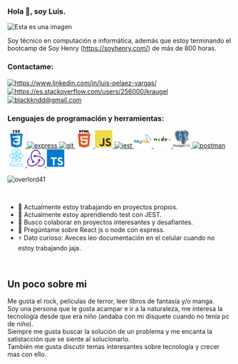 ### Hola 👋, soy Luis.

![Esta es una imagen](https://c.tenor.com/zyh9YnJR5P8AAAAC/shintaro-kisaragi-anime-boy.gif)
</br>

Soy técnico en computación e informática, además que estoy terminando el bootcamp de Soy Henry (<a alt="_blank">https://soyhenry.com/</a>) de más de 800 horas.
</br>

<h3 align="left">Contactame:</h3>
<p align="left">
<a href="https://www.linkedin.com/in/luis-pelaez-vargas/" target="_blank"><img align="center" src="https://raw.githubusercontent.com/rahuldkjain/github-profile-readme-generator/master/src/images/icons/Social/linked-in-alt.svg" alt="https://www.linkedin.com/in/luis-pelaez-vargas/" height="30" width="40" /></a>
<a href="https://es.stackoverflow.com/users/256000/kraugel" target="_blank"><img align="center" src="https://raw.githubusercontent.com/rahuldkjain/github-profile-readme-generator/master/src/images/icons/Social/stack-overflow.svg" alt="https://es.stackoverflow.com/users/256000/kraugel" height="30" width="40" /></a>
 <a href="mailto:blackkndd@gmail.com" target="_blank"><img align="center" src="https://gestion.pe/resizer/T238gkbQE9XGrvGxdfIKzdu_KCs=/580x330/smart/filters:format(jpeg):quality(75)/cloudfront-us-east-1.images.arcpublishing.com/elcomercio/P2PPYHJBUBE6LLUQJC2L6RUGHA.jpg" alt="blackkndd@gmail.com" height="30" width="40" /></a>
</p>

<h3 align="left">Lenguajes de programación y herramientas:</h3>
<p align="left"> <a href="https://www.w3schools.com/css/" target="_blank" rel="noreferrer"> <img src="https://raw.githubusercontent.com/devicons/devicon/master/icons/css3/css3-original-wordmark.svg" alt="css3" width="40" height="40"/> </a> <a href="https://expressjs.com" target="_blank" rel="noreferrer"> <img src="https://assets.website-files.com/61ca3f775a79ec5f87fcf937/6202fcdee5ee8636a145a41b_1234.png" alt="express" width="40" height="40"/> </a> <a href="https://git-scm.com/" target="_blank" rel="noreferrer"> <img src="https://www.vectorlogo.zone/logos/git-scm/git-scm-icon.svg" alt="git" width="40" height="40"/> </a> <a href="https://www.w3.org/html/" target="_blank" rel="noreferrer"> <img src="https://raw.githubusercontent.com/devicons/devicon/master/icons/html5/html5-original-wordmark.svg" alt="html5" width="40" height="40"/> </a> <a href="https://developer.mozilla.org/en-US/docs/Web/JavaScript" target="_blank" rel="noreferrer"> <img src="https://raw.githubusercontent.com/devicons/devicon/master/icons/javascript/javascript-original.svg" alt="javascript" width="40" height="40"/> </a> <a href="https://jestjs.io" target="_blank" rel="noreferrer"> <img src="https://www.vectorlogo.zone/logos/jestjsio/jestjsio-icon.svg" alt="jest" width="40" height="40"/> </a> <a href="https://www.mysql.com/" target="_blank" rel="noreferrer"> <img src="https://raw.githubusercontent.com/devicons/devicon/master/icons/mysql/mysql-original-wordmark.svg" alt="mysql" width="40" height="40"/> </a> <a href="https://nodejs.org" target="_blank" rel="noreferrer"> <img src="https://raw.githubusercontent.com/devicons/devicon/master/icons/nodejs/nodejs-original-wordmark.svg" alt="nodejs" width="40" height="40"/> </a> <a href="https://www.postgresql.org" target="_blank" rel="noreferrer"> <img src="https://raw.githubusercontent.com/devicons/devicon/master/icons/postgresql/postgresql-original-wordmark.svg" alt="postgresql" width="40" height="40"/> </a> <a href="https://postman.com" target="_blank" rel="noreferrer"> <img src="https://www.vectorlogo.zone/logos/getpostman/getpostman-icon.svg" alt="postman" width="40" height="40"/> </a> <a href="https://reactjs.org/" target="_blank" rel="noreferrer"> <img src="https://raw.githubusercontent.com/devicons/devicon/master/icons/react/react-original-wordmark.svg" alt="react" width="40" height="40"/> </a> <a href="https://redux.js.org" target="_blank" rel="noreferrer"> <img src="https://raw.githubusercontent.com/devicons/devicon/master/icons/redux/redux-original.svg" alt="redux" width="40" height="40"/> </a> <a href="https://www.typescriptlang.org/" target="_blank" rel="noreferrer"> <img src="https://raw.githubusercontent.com/devicons/devicon/master/icons/typescript/typescript-original.svg" alt="typescript" width="40" height="40"/> </a> </p>

<p><img align="center" src="https://github-readme-stats.vercel.app/api/top-langs?username=overlord41&show_icons=true&locale=en&layout=compact" alt="overlord41" /></p>

</br>

- 🔭 Actualmente estoy trabajando en proyectos propios.
- 🌱 Actualmente estoy aprendiendo test con JEST.
- 👯 Busco colaborar en proyectos interesantes y desafiantes.
- 💬 Pregúntame sobre React js o node con express.
- ⚡ Dato curioso: Aveces leo documentación en el celular cuando no estoy trabajando jaja.

</br>

<h2>Un poco sobre mi</h2>

Me gusta el rock, películas de terror, leer libros de fantasía y/o manga.</br>
Soy una persona que le gusta acampar e ir a la naturaleza, me interesa la tecnología desde que era niño (andaba con mi disquete cuando no tenía pc de niño).</br>
Siempre me gusta buscar la solución de un problema y me encanta la satistacción que se siente al solucionarlo.</br>
También me gusta discutir temas interesantes sobre tecnología y crecer mas con ello.</br>

<!--
**Overlord41/Overlord41** is a ✨ _special_ ✨ repository because its `README.md` (this file) appears on your GitHub profile.

Here are some ideas to get you started:

- 🔭 I’m currently working on ...
- 🌱 I’m currently learning ...
- 👯 I’m looking to collaborate on ...
- 🤔 I’m looking for help with ...
- 💬 Ask me about ...
- 📫 How to reach me: ...
- 😄 Pronouns: ...
- ⚡ Fun fact: ...
-->
